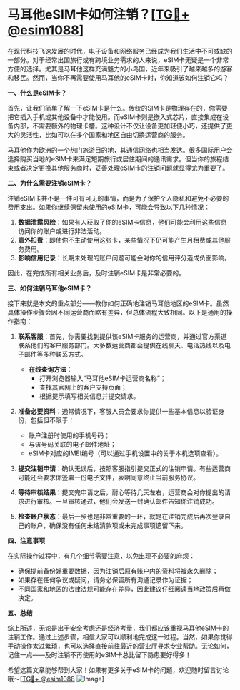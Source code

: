 # 马耳他eSIM卡如何注销？[[TG💪+ @esim1088](https://t.me/s/esim1088)]

在现代科技飞速发展的时代，电子设备和网络服务已经成为我们生活中不可或缺的一部分。对于经常出国旅行或有跨境业务需求的人来说，eSIM卡无疑是一个非常方便的选择。尤其是马耳他这样充满魅力的小岛国，近年来吸引了越来越多的游客和移民。然而，当你不再需要使用马耳他的eSIM卡时，你知道该如何注销它吗？

**一、什么是eSIM卡？**

首先，让我们简单了解一下eSIM卡是什么。传统的SIM卡是物理存在的，你需要把它插入手机或其他设备中才能使用。而eSIM卡则是嵌入式芯片，直接集成在设备内部，不需要额外的物理卡槽。这种设计不仅让设备更加轻便小巧，还提供了更大的灵活性，比如可以在多个国家和地区自由切换运营商的服务。

马耳他作为欧洲的一个热门旅游目的地，其通信网络也相当发达。很多国际用户会选择购买当地的eSIM卡来满足短期旅行或居住期间的通讯需求。但当你的旅程结束或者决定更换其他服务商时，妥善处理eSIM卡的注销问题就显得尤为重要了。

**二、为什么需要注销eSIM卡？**

注销eSIM卡并不是一件可有可无的事情，而是为了保护个人隐私和避免不必要的费用支出。如果你继续保留未使用的eSIM卡，可能会导致以下几种情况：

1. **数据泄露风险**：如果有人获取了你的eSIM卡信息，他们可能会利用这些信息访问你的账户或进行非法活动。
2. **意外扣费**：即使你不主动使用这张卡，某些情况下仍可能产生月租费或其他服务费用。
3. **影响信用记录**：长期未处理的账户问题可能会对你的信用评分造成负面影响。

因此，在完成所有相关业务后，及时注销eSIM卡是非常必要的。

**三、如何注销马耳他eSIM卡？**

接下来就是本文的重点部分——教你如何正确地注销马耳他地区的eSIM卡。虽然具体操作步骤会因不同运营商而略有差异，但总体流程大致相同。以下是通用的操作指南：

1. **联系客服**：首先，你需要找到提供该eSIM卡服务的运营商，并通过官方渠道联系他们的客户服务部门。大多数运营商都会提供在线聊天、电话热线以及电子邮件等多种联系方式。
   
   - **在线查询方法**：
     - 打开浏览器输入“马耳他eSIM卡运营商名称”；
     - 查找其官网上的客户支持页面；
     - 根据提示填写相关信息并提交请求。
     
2. **准备必要资料**：通常情况下，客服人员会要求你提供一些基本信息以验证身份，包括但不限于：
   - 账户注册时使用的手机号码；
   - 与该号码关联的电子邮件地址；
   - eSIM卡对应的IMEI编号（可以通过手机设置中的关于本机选项查看）。

3. **提交注销申请**：确认无误后，按照客服指引提交正式的注销申请。有些运营商可能还会要求你签署一份电子文件，表明同意终止当前服务协议。

4. **等待审核结果**：提交完申请之后，耐心等待几天左右，运营商会对你提出的请求进行审核。一旦审核通过，他们会发送一封确认邮件告知你注销成功。

5. **检查账户状态**：最后一步也是非常重要的一环，就是在注销完成后再次登录自己的账户，确保没有任何未结清款项或未完成事项遗留下来。

**四、注意事项**

在实际操作过程中，有几个细节需要注意，以免出现不必要的麻烦：

- 确保提前备份好重要数据，因为注销后原有账户内的资料将被永久删除；
- 如果存在任何争议或疑问，请务必保留所有沟通记录作为证据；
- 不同国家和地区的法律法规可能存在差异，因此建议仔细阅读当地政策后再做决定。

**五、总结**

综上所述，无论是出于安全考虑还是经济考量，我们都应该重视马耳他eSIM卡的注销工作。通过上述步骤，相信大家可以顺利地完成这一过程。当然，如果你觉得手动操作太过繁琐，也可以选择直接前往最近的营业厅寻求专业帮助。无论如何，记住一点——及时注销不再使用的eSIM卡总比留下隐患要好得多！

希望这篇文章能够帮到大家！如果有更多关于eSIM卡的问题，欢迎随时留言讨论哦～[[TG💪+ @esim1088](https://t.me/s/esim1088) ![Image](https://i.postimg.cc/4NQfJmqS/Snipaste-2025-05-13-00-14-12.png)]